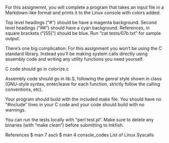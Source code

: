 For this assignemnt, you will complete a program that takes an input file in a Markdown-like format and prints it to the Linux console with colors added.

Top level headings (“#”) should be have a magenta background.
Second level headings (“##”) should have a cyan background.
References, in square brackets (“[55]”) should be blue.
Run “cat tests/07b.txt” for sample output.

There’s one big complication: For this assignment you won’t be using the C standard library. Instead you’ll be making system calls directly using assembly code and writing any utility functions you need yourself.

C code should go in colorize.c

Assembly code should go in lib.S, following the genral style shown in class (GNU-style syntax, enter/leave for each function, strictly follow the calling conventions, etc).

Your program should build with the included make file. You should have no “#include” lines in your C code and your code should build with no warnings.

You can run the tests locally with “perl test.pl”. Make sure to delete any binaries (with “make clean”) before submitting to Inkfish.

References
$ man 7 ascii
$ man 4 console_codes
List of Linux Syscalls
